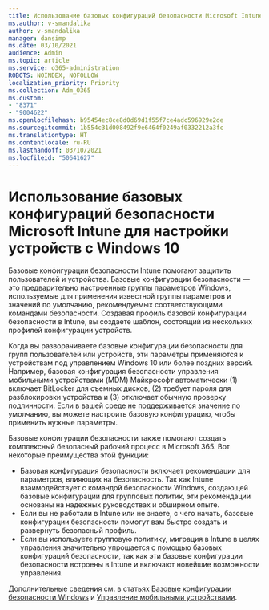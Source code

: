 ```yaml
---
title: Использование базовых конфигураций безопасности Microsoft Intune для настройки устройств с Windows 10
ms.author: v-smandalika
author: v-smandalika
manager: dansimp
ms.date: 03/10/2021
audience: Admin
ms.topic: article
ms.service: o365-administration
ROBOTS: NOINDEX, NOFOLLOW
localization_priority: Priority
ms.collection: Adm_O365
ms.custom:
- "8371"
- "9004622"
ms.openlocfilehash: b95454ec8ce8d0d69d1f55f7ce4adc596929e2de
ms.sourcegitcommit: 1b554c31d008492f9e6464f0249af0332212a3fc
ms.translationtype: HT
ms.contentlocale: ru-RU
ms.lasthandoff: 03/10/2021
ms.locfileid: "50641627"
---
```

# <a name="use-the-microsoft-intune-security-baselines-for-configuring-windows-10-devices"></a>Использование базовых конфигураций безопасности Microsoft Intune для настройки устройств с Windows 10

Базовые конфигурации безопасности Intune помогают защитить пользователей и устройства. Базовые конфигурации безопасности — это предварительно настроенные группы параметров Windows, используемые для применения известной группы параметров и значений по умолчанию, рекомендуемых соответствующими командами безопасности. Создавая профиль базовой конфигурации безопасности в Intune, вы создаете шаблон, состоящий из нескольких профилей конфигурации устройств.

Когда вы разворачиваете базовые конфигурации безопасности для групп пользователей или устройств, эти параметры применяются к устройствам под управлением Windows 10 или более поздних версий. Например, базовая конфигурация безопасности управления мобильными устройствами (MDM) Майкрософт автоматически (1) включает BitLocker для съемных дисков, (2) требует пароля для разблокировки устройства и (3) отключает обычную проверку подлинности. Если в вашей среде не поддерживается значение по умолчанию, вы можете настроить базовую конфигурацию, чтобы применить нужные параметры.

Базовые конфигурации безопасности также помогают создать комплексный безопасный рабочий процесс в Microsoft 365. Вот некоторые преимущества этой функции:
- Базовая конфигурация безопасности включает рекомендации для параметров, влияющих на безопасность. Так как Intune взаимодействует с командой безопасности Windows, создающей базовые конфигурации для групповых политик, эти рекомендации основаны на надежных руководствах и обширном опыте.
- Если вы не работали в Intune или не знаете, с чего начать, базовые конфигурации безопасности помогут вам быстро создать и развернуть безопасный профиль.
- Если вы используете групповую политику, миграция в Intune в целях управления значительно упрощается с помощью базовых конфигураций безопасности, так как эти базовые конфигурации безопасности встроены в Intune и включают новейшие возможности управления.

Дополнительные сведения см. в статьях [Базовые конфигурации безопасности Windows](https://docs.microsoft.com/windows/security/threat-protection/windows-security-baselines) и [Управление мобильными устройствами](https://docs.microsoft.com/windows/client-management/mdm/).